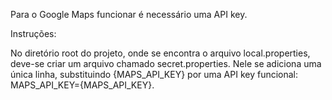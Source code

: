 Para o Google Maps funcionar é necessário uma API key. 

Instruções:

No diretório root do projeto, onde se encontra o arquivo local.properties, deve-se criar um arquivo chamado secret.properties.
Nele se adiciona uma única linha, substituindo {MAPS_API_KEY} por uma API key funcional: MAPS_API_KEY={MAPS_API_KEY}.